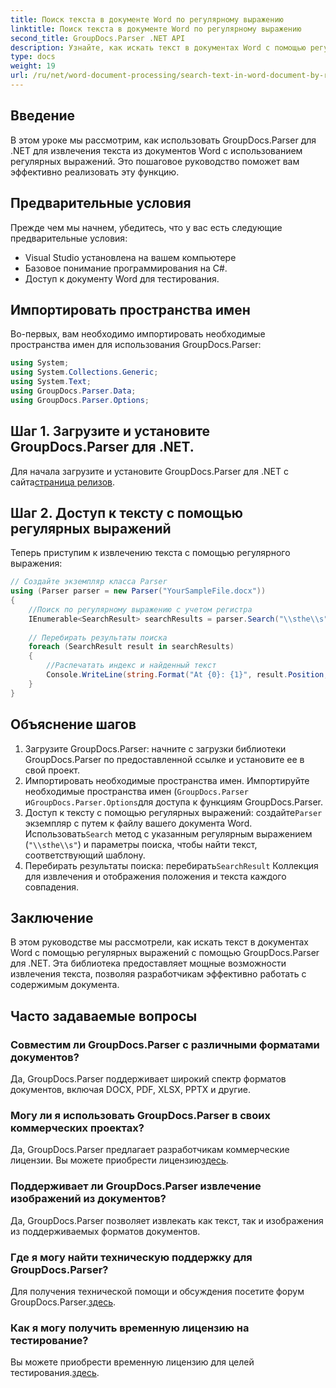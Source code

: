 ```yaml
---
title: Поиск текста в документе Word по регулярному выражению
linktitle: Поиск текста в документе Word по регулярному выражению
second_title: GroupDocs.Parser .NET API
description: Узнайте, как искать текст в документах Word с помощью регулярных выражений с помощью GroupDocs.Parser для .NET. Эффективно извлекайте конкретный контент.
type: docs
weight: 19
url: /ru/net/word-document-processing/search-text-in-word-document-by-regular-expression/
---
```

## Введение
В этом уроке мы рассмотрим, как использовать GroupDocs.Parser для .NET для извлечения текста из документов Word с использованием регулярных выражений. Это пошаговое руководство поможет вам эффективно реализовать эту функцию.
## Предварительные условия
Прежде чем мы начнем, убедитесь, что у вас есть следующие предварительные условия:
- Visual Studio установлена на вашем компьютере
- Базовое понимание программирования на C#.
- Доступ к документу Word для тестирования.

## Импортировать пространства имен
Во-первых, вам необходимо импортировать необходимые пространства имен для использования GroupDocs.Parser:
```csharp
using System;
using System.Collections.Generic;
using System.Text;
using GroupDocs.Parser.Data;
using GroupDocs.Parser.Options;
```
## Шаг 1. Загрузите и установите GroupDocs.Parser для .NET.
 Для начала загрузите и установите GroupDocs.Parser для .NET с сайта[страница релизов](https://releases.groupdocs.com/parser/net/).
## Шаг 2. Доступ к тексту с помощью регулярных выражений
Теперь приступим к извлечению текста с помощью регулярного выражения:
```csharp
// Создайте экземпляр класса Parser
using (Parser parser = new Parser("YourSampleFile.docx"))
{
    //Поиск по регулярному выражению с учетом регистра
    IEnumerable<SearchResult> searchResults = parser.Search("\\sthe\\s", new SearchOptions(true, false, true));
    
    // Перебирать результаты поиска
    foreach (SearchResult result in searchResults)
    {
        //Распечатать индекс и найденный текст
        Console.WriteLine(string.Format("At {0}: {1}", result.Position, result.Text));
    }
}
```
## Объяснение шагов
1. Загрузите GroupDocs.Parser: начните с загрузки библиотеки GroupDocs.Parser по предоставленной ссылке и установите ее в свой проект.
2. Импортировать необходимые пространства имен. Импортируйте необходимые пространства имен (`GroupDocs.Parser` и`GroupDocs.Parser.Options`для доступа к функциям GroupDocs.Parser.
3.  Доступ к тексту с помощью регулярных выражений: создайте`Parser` экземпляр с путем к файлу вашего документа Word. Использовать`Search` метод с указанным регулярным выражением (`"\\sthe\\s"`) и параметры поиска, чтобы найти текст, соответствующий шаблону.
4.  Перебирать результаты поиска: перебирать`SearchResult` Коллекция для извлечения и отображения положения и текста каждого совпадения.

## Заключение
В этом руководстве мы рассмотрели, как искать текст в документах Word с помощью регулярных выражений с помощью GroupDocs.Parser для .NET. Эта библиотека предоставляет мощные возможности извлечения текста, позволяя разработчикам эффективно работать с содержимым документа.

## Часто задаваемые вопросы
### Совместим ли GroupDocs.Parser с различными форматами документов?
Да, GroupDocs.Parser поддерживает широкий спектр форматов документов, включая DOCX, PDF, XLSX, PPTX и другие.
### Могу ли я использовать GroupDocs.Parser в своих коммерческих проектах?
 Да, GroupDocs.Parser предлагает разработчикам коммерческие лицензии. Вы можете приобрести лицензию[здесь](https://purchase.groupdocs.com/buy).
### Поддерживает ли GroupDocs.Parser извлечение изображений из документов?
Да, GroupDocs.Parser позволяет извлекать как текст, так и изображения из поддерживаемых форматов документов.
### Где я могу найти техническую поддержку для GroupDocs.Parser?
 Для получения технической помощи и обсуждения посетите форум GroupDocs.Parser.[здесь](https://forum.groupdocs.com/c/parser/17).
### Как я могу получить временную лицензию на тестирование?
 Вы можете приобрести временную лицензию для целей тестирования.[здесь](https://purchase.groupdocs.com/temporary-license/).
